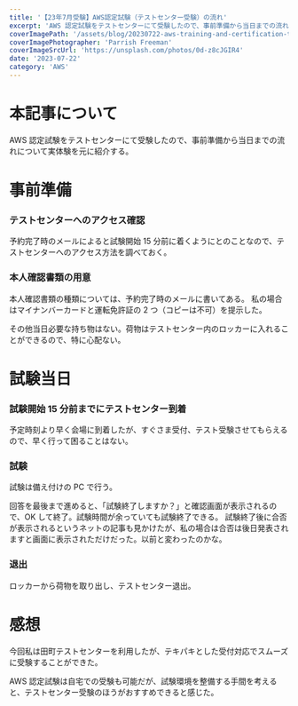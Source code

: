 ```yaml
---
title: '【23年7月受験】AWS認定試験（テストセンター受験）の流れ'
excerpt: 'AWS 認定試験をテストセンターにて受験したので、事前準備から当日までの流れについて実体験を元に紹介する。'
coverImagePath: '/assets/blog/20230722-aws-training-and-certification-testcenter/cover.webp'
coverImagePhotographer: 'Parrish Freeman'
coverImageSrcUrl: 'https://unsplash.com/photos/0d-z8cJGIR4'
date: '2023-07-22'
category: 'AWS'
---
```


# 本記事について

AWS 認定試験をテストセンターにて受験したので、事前準備から当日までの流れについて実体験を元に紹介する。

# 事前準備

### テストセンターへのアクセス確認

予約完了時のメールによると試験開始 15 分前に着くようにとのことなので、テストセンターへのアクセス方法を調べておく。

### 本人確認書類の用意

本人確認書類の種類については、予約完了時のメールに書いてある。
私の場合はマイナンバーカードと運転免許証の 2 つ（コピーは不可）を提示した。

その他当日必要な持ち物はない。荷物はテストセンター内のロッカーに入れることができるので、特に心配ない。

# 試験当日

### 試験開始 15 分前までにテストセンター到着

予定時刻より早く会場に到着したが、すぐさま受付、テスト受験させてもらえるので、早く行って困ることはない。

### 試験

試験は備え付けの PC で行う。

回答を最後まで進めると、「試験終了しますか？」と確認画面が表示されるので、OK して終了。試験時間が余っていても試験終了できる。
試験終了後に合否が表示されるというネットの記事も見かけたが、私の場合は合否は後日発表されますと画面に表示されただけだった。以前と変わったのかな。

### 退出

ロッカーから荷物を取り出し、テストセンター退出。

# 感想

今回私は田町テストセンターを利用したが、テキパキとした受付対応でスムーズに受験することができた。

AWS 認定試験は自宅での受験も可能だが、試験環境を整備する手間を考えると、テストセンター受験のほうがおすすめできると感じた。
